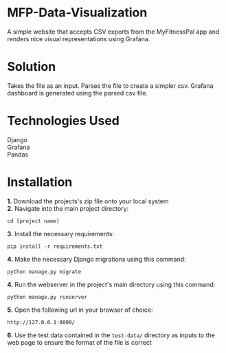 # MFP-Data-Visualization
A simple website that accepts CSV exports from the MyFitnessPal app and renders nice visual representations using Grafana. 

# Solution

Takes the file as an input. Parses the file to create a simpler csv. Grafana dashboard is generated using the parsed csv file.

# Technologies Used

Django \
Grafana \
Pandas 

# Installation
**1.** Download the projects's zip file onto your local system \
**2.** Navigate into the main project directory:
```
cd [project name]
```
**3.** Install the necessary requirements:
```
pip install -r requirements.txt
```
**4.** Make the necessary Django migrations using this command:
```
python manage.py migrate
```
**4.** Run the webserver in the project's main directory using this command:
```
python manage.py runserver
```
**5.** Open the following url in your browser of choice:
```
http://127.0.0.1:8000/
```
**6.** Use the test data contained in the ```test-data/``` directory as inputs to the web page to ensure the format of the file is correct 
